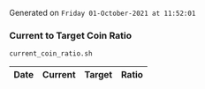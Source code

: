 Generated on `Friday 01-October-2021 at 11:52:01`

### Current to Target Coin Ratio
`current_coin_ratio.sh`

Date|Current|Target|Ratio
---|---|---|---
